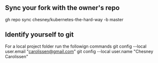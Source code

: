 ## Sync your fork with the owner's repo
gh repo sync chesney/kubernetes-the-hard-way -b master

## Identify yourself to git
For a local project folder run the followign commands
  git config --local user.email "carolissen@gmail.com"
  git config --local user.name "Chesney Carolissen"
